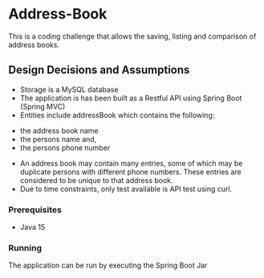 # Address-Book
This is a coding challenge that allows the saving, listing and comparison of address books.

## Design Decisions and Assumptions
- Storage is a MySQL database
- The application is has been built as a Restful API using Spring Boot (Spring MVC)
- Entities include addressBook which contains the following:
 * the address book name
 * the persons name and,
 * the persons phone number
- An address book may contain many entries, some of which may be duplicate persons with different phone numbers. These entries are considered to be unique to that address book.
- Due to time constraints, only test available is API test using curl.

### Prerequisites
- Java 15

### Running
The application can be run by executing the Spring Boot Jar
